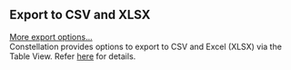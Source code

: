 ## Export to CSV and XLSX
[More export options...](../ext/docs/CoreImportExportPlugins/src/au/gov/asd/tac/constellation/plugins/importexport/export-from-constellation.md)
<br />
Constellation provides options to export to CSV and Excel (XLSX)
via the Table View. Refer
[here](../ext/docs/CoreTableView/src/au/gov/asd/tac/constellation/views/tableview/table-view.md)
for details.
